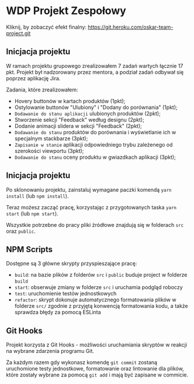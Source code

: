 # WDP Projekt Zespołowy

Kliknij, by zobaczyć efekt finalny: https://git.heroku.com/oskar-team-project.git

## Inicjacja projektu

W ramach projektu grupowego zrealizowałem 7 zadań wartych łącznie 17 pkt. Projekt był nadzorowany przez mentora, a podział zadań odbywał się poprzez aplikację Jira.

Zadania, które zrealizowałem:

- Hovery buttonów w kartach produktów (1pkt);
- Ostylowanie buttonów "Ulubiony" i "Dodany do porównania" (1pkt);
- `Dodawanie do stanu aplikacji` ulubionych produktów (2pkt);
- Stworzenie sekcji "Feedback" według designu (2pkt);
- Dodanie animacji slidera w sekcji "Feedback" (2pkt);
- `Dodawanie do stanu` produktów do porównania i wyświetlanie ich w specjalnym stackbarze (3pkt);
- `Zapisanie w stanie` aplikacji odpowiedniego trybu zależenego od szerokości viewportu (3pkt);
- `Dodawanie do stanu` oceny produktu w gwiazdkach aplikacji (3pkt);

## Inicjacja projektu

Po sklonowaniu projektu, zainstaluj wymagane paczki komendą `yarn install` (lub `npm install`).

Teraz możesz zacząć pracę, korzystając z przygotowanych taska `yarn start` (lub `npm start`).

Wszystkie potrzebne do pracy pliki źródłowe znajdują się w folderach `src` oraz `public`.

## NPM Scripts

Dostępne są 3 główne skrypty przyspieszające pracę:

- `build`: na bazie plików z folderów `src` i `public` buduje project w folderze `build`
- `start`: obserwuje zmiany w folderze `src` i uruchamia podgląd roboczy
- `test`: uruchomienie testów jednostkowych
- `refactor`: skrypt dokonuje automatycznego formatowania plików w folderze `src/`
  zgodnie z przyjętą konwencją formatowania kodu, a także sprawdza błędy za pomocą ESLinta

## Git Hooks

Projekt korzysta z Git Hooks - możliwości uruchamiania skryptów w reakcji na wybrane zdarzenia programu Git.

Za każdym razem gdy wykonasz komendę `git commit` zostaną uruchomione testy jednostkowe, formatowanie oraz lintowanie
dla plików, które zostały wybrane za pomocą `git add` i mają być zapisane w commicie.
